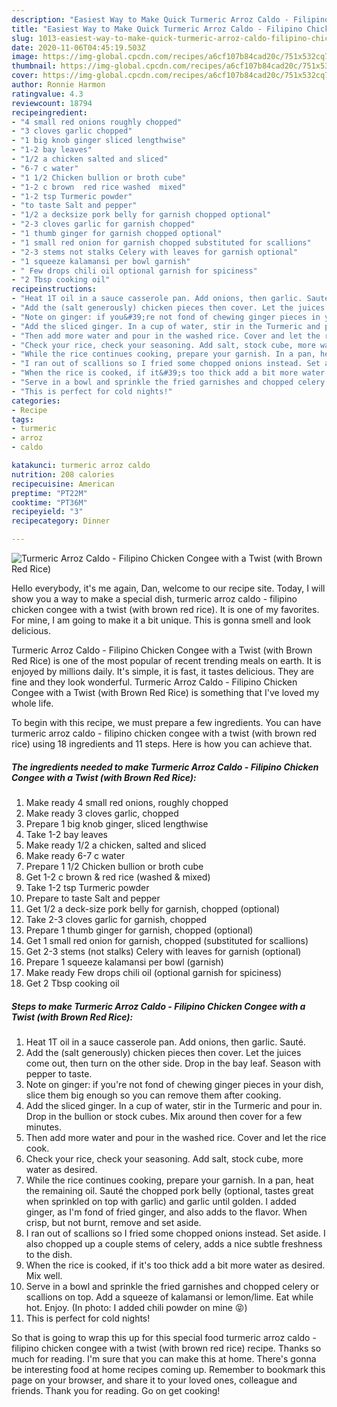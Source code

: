 ```yaml
---
description: "Easiest Way to Make Quick Turmeric Arroz Caldo - Filipino Chicken Congee with a Twist (with Brown Red Rice)"
title: "Easiest Way to Make Quick Turmeric Arroz Caldo - Filipino Chicken Congee with a Twist (with Brown Red Rice)"
slug: 1013-easiest-way-to-make-quick-turmeric-arroz-caldo-filipino-chicken-congee-with-a-twist-with-brown-red-rice
date: 2020-11-06T04:45:19.503Z
image: https://img-global.cpcdn.com/recipes/a6cf107b84cad20c/751x532cq70/turmeric-arroz-caldo-filipino-chicken-congee-with-a-twist-with-brown-red-rice-recipe-main-photo.jpg
thumbnail: https://img-global.cpcdn.com/recipes/a6cf107b84cad20c/751x532cq70/turmeric-arroz-caldo-filipino-chicken-congee-with-a-twist-with-brown-red-rice-recipe-main-photo.jpg
cover: https://img-global.cpcdn.com/recipes/a6cf107b84cad20c/751x532cq70/turmeric-arroz-caldo-filipino-chicken-congee-with-a-twist-with-brown-red-rice-recipe-main-photo.jpg
author: Ronnie Harmon
ratingvalue: 4.3
reviewcount: 18794
recipeingredient:
- "4 small red onions roughly chopped"
- "3 cloves garlic chopped"
- "1 big knob ginger sliced lengthwise"
- "1-2 bay leaves"
- "1/2 a chicken salted and sliced"
- "6-7 c water"
- "1 1/2 Chicken bullion or broth cube"
- "1-2 c brown  red rice washed  mixed"
- "1-2 tsp Turmeric powder"
- "to taste Salt and pepper"
- "1/2 a decksize pork belly for garnish chopped optional"
- "2-3 cloves garlic for garnish chopped"
- "1 thumb ginger for garnish chopped optional"
- "1 small red onion for garnish chopped substituted for scallions"
- "2-3 stems not stalks Celery with leaves for garnish optional"
- "1 squeeze kalamansi per bowl garnish"
- " Few drops chili oil optional garnish for spiciness"
- "2 Tbsp cooking oil"
recipeinstructions:
- "Heat 1T oil in a sauce casserole pan. Add onions, then garlic. Sauté."
- "Add the (salt generously) chicken pieces then cover. Let the juices come out, then turn on the other side. Drop in the bay leaf. Season with pepper to taste."
- "Note on ginger: if you&#39;re not fond of chewing ginger pieces in your dish, slice them big enough so you can remove them after cooking."
- "Add the sliced ginger. In a cup of water, stir in the Turmeric and pour in. Drop in the bullion or stock cubes. Mix around then cover for a few minutes."
- "Then add more water and pour in the washed rice. Cover and let the rice cook."
- "Check your rice, check your seasoning. Add salt, stock cube, more water as desired."
- "While the rice continues cooking, prepare your garnish. In a pan, heat the remaining oil. Sauté the chopped pork belly (optional, tastes great when sprinkled on top with garlic) and garlic until golden. I added ginger, as I&#39;m fond of fried ginger, and also adds to the flavor. When crisp, but not burnt, remove and set aside."
- "I ran out of scallions so I fried some chopped onions instead. Set aside. I also chopped up a couple stems of celery, adds a nice subtle freshness to the dish."
- "When the rice is cooked, if it&#39;s too thick add a bit more water as desired. Mix well."
- "Serve in a bowl and sprinkle the fried garnishes and chopped celery or scallions on top. Add a squeeze of kalamansi or lemon/lime. Eat while hot. Enjoy. (In photo: I added chili powder on mine 😝)"
- "This is perfect for cold nights!"
categories:
- Recipe
tags:
- turmeric
- arroz
- caldo

katakunci: turmeric arroz caldo 
nutrition: 208 calories
recipecuisine: American
preptime: "PT22M"
cooktime: "PT36M"
recipeyield: "3"
recipecategory: Dinner

---
```



![Turmeric Arroz Caldo - Filipino Chicken Congee with a Twist (with Brown Red Rice)](https://img-global.cpcdn.com/recipes/a6cf107b84cad20c/751x532cq70/turmeric-arroz-caldo-filipino-chicken-congee-with-a-twist-with-brown-red-rice-recipe-main-photo.jpg)

Hello everybody, it's me again, Dan, welcome to our recipe site. Today, I will show you a way to make a special dish, turmeric arroz caldo - filipino chicken congee with a twist (with brown red rice). It is one of my favorites. For mine, I am going to make it a bit unique. This is gonna smell and look delicious.

Turmeric Arroz Caldo - Filipino Chicken Congee with a Twist (with Brown Red Rice) is one of the most popular of recent trending meals on earth. It is enjoyed by millions daily. It's simple, it is fast, it tastes delicious. They are fine and they look wonderful. Turmeric Arroz Caldo - Filipino Chicken Congee with a Twist (with Brown Red Rice) is something that I've loved my whole life.




To begin with this recipe, we must prepare a few ingredients. You can have turmeric arroz caldo - filipino chicken congee with a twist (with brown red rice) using 18 ingredients and 11 steps. Here is how you can achieve that.

<!--inarticleads1-->

##### The ingredients needed to make Turmeric Arroz Caldo - Filipino Chicken Congee with a Twist (with Brown Red Rice):

1. Make ready 4 small red onions, roughly chopped
1. Make ready 3 cloves garlic, chopped
1. Prepare 1 big knob ginger, sliced lengthwise
1. Take 1-2 bay leaves
1. Make ready 1/2 a chicken, salted and sliced
1. Make ready 6-7 c water
1. Prepare 1 1/2 Chicken bullion or broth cube
1. Get 1-2 c brown &amp; red rice (washed &amp; mixed)
1. Take 1-2 tsp Turmeric powder
1. Prepare to taste Salt and pepper
1. Get 1/2 a deck-size pork belly for garnish, chopped (optional)
1. Take 2-3 cloves garlic for garnish, chopped
1. Prepare 1 thumb ginger for garnish, chopped (optional)
1. Get 1 small red onion for garnish, chopped (substituted for scallions)
1. Get 2-3 stems (not stalks) Celery with leaves for garnish (optional)
1. Prepare 1 squeeze kalamansi per bowl (garnish)
1. Make ready  Few drops chili oil (optional garnish for spiciness)
1. Get 2 Tbsp cooking oil




<!--inarticleads2-->

##### Steps to make Turmeric Arroz Caldo - Filipino Chicken Congee with a Twist (with Brown Red Rice):

1. Heat 1T oil in a sauce casserole pan. Add onions, then garlic. Sauté.
1. Add the (salt generously) chicken pieces then cover. Let the juices come out, then turn on the other side. Drop in the bay leaf. Season with pepper to taste.
1. Note on ginger: if you&#39;re not fond of chewing ginger pieces in your dish, slice them big enough so you can remove them after cooking.
1. Add the sliced ginger. In a cup of water, stir in the Turmeric and pour in. Drop in the bullion or stock cubes. Mix around then cover for a few minutes.
1. Then add more water and pour in the washed rice. Cover and let the rice cook.
1. Check your rice, check your seasoning. Add salt, stock cube, more water as desired.
1. While the rice continues cooking, prepare your garnish. In a pan, heat the remaining oil. Sauté the chopped pork belly (optional, tastes great when sprinkled on top with garlic) and garlic until golden. I added ginger, as I&#39;m fond of fried ginger, and also adds to the flavor. When crisp, but not burnt, remove and set aside.
1. I ran out of scallions so I fried some chopped onions instead. Set aside. I also chopped up a couple stems of celery, adds a nice subtle freshness to the dish.
1. When the rice is cooked, if it&#39;s too thick add a bit more water as desired. Mix well.
1. Serve in a bowl and sprinkle the fried garnishes and chopped celery or scallions on top. Add a squeeze of kalamansi or lemon/lime. Eat while hot. Enjoy. (In photo: I added chili powder on mine 😝)
1. This is perfect for cold nights!




So that is going to wrap this up for this special food turmeric arroz caldo - filipino chicken congee with a twist (with brown red rice) recipe. Thanks so much for reading. I'm sure that you can make this at home. There's gonna be interesting food at home recipes coming up. Remember to bookmark this page on your browser, and share it to your loved ones, colleague and friends. Thank you for reading. Go on get cooking!
